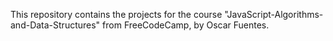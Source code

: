 This repository contains the projects for the course "JavaScript-Algorithms-and-Data-Structures" from FreeCodeCamp, by Oscar Fuentes.
